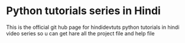 # Python tutorials series in Hindi
This is the official git hub page for hindidevtuts python tutorials in hindi video series so u can get hare all the project file and help file
